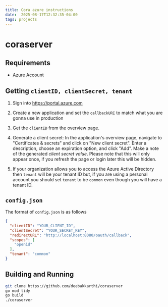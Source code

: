 ```yaml
---
title: Cora azure instructions
date:  2025-08-17T12:32:35-04:00
tags: projects
---
```

# coraserver

## Requirements
- Azure Account
## Getting `clientID, clientSecret, tenant`
1. Sign into https://portal.azure.com

2. Create a new application and set the `callbackURI` to match what you are
   gonna use in production

3. Get the `clientID` from the overview page.

4. Generate a client secret: In the application's overview page, navigate to
   "Certificates & secrets" and click on "New client secret". Enter a
   description, choose an expiration option, and click "Add". Make a note of
   the generated *client secret value*. Please note that this will only appear
   once, if you refresh the page or login later this will be hidden.

5. If your organization allows you to access the Azure Active Directory then
   `tenant` will be your tenant ID but, if you are using a personal account you
   should set `tenant` to be `common` even though you will have a tenant ID.

## ```config.json```
The format of `config.json` is as follows
```json
{
  "clientID": "YOUR_CLIENT_ID",
  "clientSecret": "YOUR_SECRET_KEY",
  "redirectURL": "http://localhost:8080/oauth/callback",
  "scopes": [
    "openid"
  ],
  "tenant": "common"
}
```
## Building and Running
```bash
git clone https://github.com/deebakkarthi/coraserver
go mod tidy
go build
./coraserver
```

